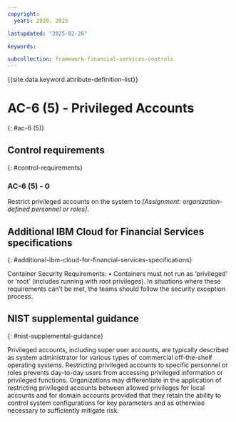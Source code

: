 ```yaml
---
copyright:
  years: 2020, 2025

lastupdated: "2025-02-26"

keywords:

subcollection: framework-financial-services-controls
---
```


{{site.data.keyword.attribute-definition-list}}

# AC-6 (5) -  Privileged Accounts
{: #ac-6 (5)}

## Control requirements
{: #control-requirements}



### AC-6 (5) - 0


Restrict privileged accounts on the system to _[Assignment: organization-defined personnel or roles]_.






## Additional IBM Cloud for Financial Services specifications
{: #additional-ibm-cloud-for-financial-services-specifications}

Container Security Requirements:
• Containers must not run as ‘privileged’ or ‘root’ (includes running with root privileges). In situations where these requirements can’t be met, the teams should follow the security exception process.







## NIST supplemental guidance
{: #nist-supplemental-guidance}

Privileged accounts, including super user accounts, are typically described as system administrator for various types of commercial off-the-shelf operating systems. Restricting privileged accounts to specific personnel or roles prevents day-to-day users from accessing privileged information or privileged functions. Organizations may differentiate in the application of restricting privileged accounts between allowed privileges for local accounts and for domain accounts provided that they retain the ability to control system configurations for key parameters and as otherwise necessary to sufficiently mitigate risk.
